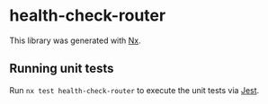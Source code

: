 # health-check-router

This library was generated with [Nx](https://nx.dev).

## Running unit tests

Run `nx test health-check-router` to execute the unit tests via [Jest](https://jestjs.io).
